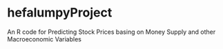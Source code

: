 # hefalumpyProject
An R code for Predicting Stock Prices basing on Money Supply and other Macroeconomic Variables
